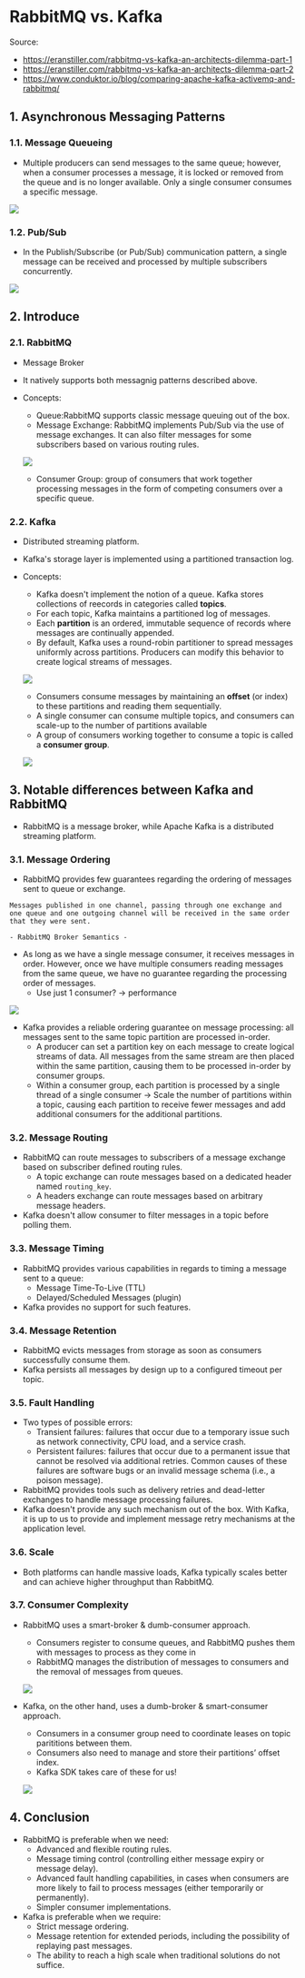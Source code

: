 # RabbitMQ vs. Kafka

Source:

- <https://eranstiller.com/rabbitmq-vs-kafka-an-architects-dilemma-part-1>
- <https://eranstiller.com/rabbitmq-vs-kafka-an-architects-dilemma-part-2>
- <https://www.conduktor.io/blog/comparing-apache-kafka-activemq-and-rabbitmq/>

## 1. Asynchronous Messaging Patterns

### 1.1. Message Queueing

- Multiple producers can send messages to the same queue; however, when a consumer processes a message, it is locked or removed from the queue and is no longer available. Only a single consumer consumes a specific message.

![](https://eranstiller.com/wp-content/uploads/2020/02/RabbitMQ-vs-Kafka-Message-Queuing.svg)

### 1.2. Pub/Sub

- In the Publish/Subscribe (or Pub/Sub) communication pattern, a single message can be received and processed by multiple subscribers concurrently.

![](https://eranstiller.com/wp-content/uploads/2020/02/RabbitMQ-vs-Kafka-PubSub.svg)

## 2. Introduce

### 2.1. RabbitMQ

- Message Broker
- It natively supports both messagnig patterns described above.
- Concepts:

  - Queue:RabbitMQ supports classic message queuing out of the box.
  - Message Exchange: RabbitMQ implements Pub/Sub via the use of message exchanges. It can also filter messages for some subscribers based on various routing rules.

  ![](https://eranstiller.com/wp-content/uploads/2020/02/RabbitMQ-vs-Kafka-RabbitMQ-Message-Exchange.svg)

  - Consumer Group: group of consumers that work together processing messages in the form of competing consumers over a specific queue.

### 2.2. Kafka

- Distributed streaming platform.
- Kafka's storage layer is implemented using a partitioned transaction log.
- Concepts:

  - Kafka doesn't implement the notion of a queue. Kafka stores collections of reecords in categories called **topics**.
  - For each topic, Kafka maintains a partitioned log of messages.
  - Each **partition** is an ordered, immutable sequence of records where messages are continually appended.
  - By default, Kafka uses a round-robin partitioner to spread messages uniformly across partitions. Producers can modify this behavior to create logical streams of messages.

  ![](https://eranstiller.com/wp-content/uploads/2020/02/RabbitMQ-vs-Kafka-Kafka-Producers.svg)

  - Consumers consume messages by maintaining an **offset** (or index) to these partitions and reading them sequentially.
  - A single consumer can consume multiple topics, and consumers can scale-up to the number of partitions available
  - A group of consumers working together to consume a topic is called a **consumer group**.

  ![](https://eranstiller.com/wp-content/uploads/2020/02/RabbitMQ-vs-Kafka-Kafka-Consumers.svg)

## 3. Notable differences between Kafka and RabbitMQ

- RabbitMQ is a message broker, while Apache Kafka is a distributed streaming platform.

### 3.1. Message Ordering

- RabbitMQ provides few guarantees regarding the ordering of messages sent to queue or exchange.

```unknown
Messages published in one channel, passing through one exchange and one queue and one outgoing channel will be received in the same order that they were sent.

- RabbitMQ Broker Semantics -
```

- As long as we have a single message consumer, it receives messages in order. However, once we have multiple consumers reading messages from the same queue, we have no guarantee regarding the processing order of messages.
  - Use just 1 consumer? -> performance

![](https://eranstiller.com/wp-content/uploads/2020/02/RabbitMQ-vs-Kafka-Part-2-Message-Ordering-RabbitMQ.svg)

- Kafka provides a reliable ordering guarantee on message processing: all messages sent to the same topic partition are processed in-order.
  - A producer can set a partition key on each message to create logical streams of data. All messages from the same stream are then placed within the same partition, causing them to be processed in-order by consumer groups.
  - Within a consumer group, each partition is processed by a single thread of a single consumer -> Scale the number of partitions within a topic, causing each partition to receive fewer messages and add additional consumers for the additional partitions.

### 3.2. Message Routing

- RabbitMQ can route messages to subscribers of a message exchange based on subscriber defined routing rules.
  - A topic exchange can route messages based on a dedicated header named `routing_key`.
  - A headers exchange can route messages based on arbitrary message headers.
- Kafka doesn't allow consumer to filter messages in a topic before polling them.

### 3.3. Message Timing

- RabbitMQ provides various capabilities in regards to timing a message sent to a queue:
  - Message Time-To-Live (TTL)
  - Delayed/Scheduled Messages (plugin)
- Kafka provides no support for such features.

### 3.4. Message Retention

- RabbitMQ evicts messages from storage as soon as consumers successfully consume them.
- Kafka persists all messages by design up to a configured timeout per topic.

### 3.5. Fault Handling

- Two types of possible errors:
  - Transient failures: failures that occur due to a temporary issue such as network connectivity, CPU load, and a service crash.
  - Persistent failures: failures that occur due to a permanent issue that cannot be resolved via additional retries. Common causes of these failures are software bugs or an invalid message schema (i.e., a poison message).
- RabbitMQ provides tools such as delivery retries and dead-letter exchanges to handle message processing failures.
- Kafka doesn't provide any such mechanism out of the box. With Kafka, it is up to us to provide and implement message retry mechanisms at the application level.

### 3.6. Scale

- Both platforms can handle massive loads, Kafka typically scales better and can achieve higher throughput than RabbitMQ.

### 3.7. Consumer Complexity

- RabbitMQ uses a smart-broker & dumb-consumer approach.

  - Consumers register to consume queues, and RabbitMQ pushes them with messages to process as they come in
  - RabbitMQ manages the distribution of messages to consumers and the removal of messages from queues.

  ![](https://eranstiller.com/wp-content/uploads/2020/02/RabbitMQ-vs-Kafka-Part-2-Scaling-RabbitMQ.svg)

- Kafka, on the other hand, uses a dumb-broker & smart-consumer approach.

  - Consumers in a consumer group need to coordinate leases on topic parititions between them.
  - Consumers also need to manage and store their partitions’ offset index.
  - Kafka SDK takes care of these for us!

  ![](https://eranstiller.com/wp-content/uploads/2020/02/RabbitMQ-vs-Kafka-Part-2-Scaling-Kafka.svg)

## 4. Conclusion

- RabbitMQ is preferable when we need:
  - Advanced and flexible routing rules.
  - Message timing control (controlling either message expiry or message delay).
  - Advanced fault handling capabilities, in cases when consumers are more likely to fail to process messages (either temporarily or permanently).
  - Simpler consumer implementations.
- Kafka is preferable when we require:
  - Strict message ordering.
  - Message retention for extended periods, including the possibility of replaying past messages.
  - The ability to reach a high scale when traditional solutions do not suffice.
